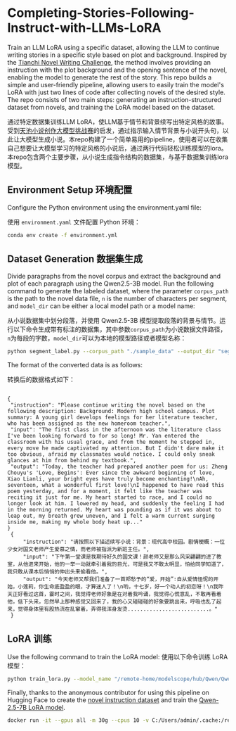 # Completing-Stories-Following-Instruct-with-LLMs-LoRA

Train an LLM LoRA using a specific dataset, allowing the LLM to continue writing stories in a specific style based on plot and background. Inspired by the [Tianchi Novel Writing Challenge](https://tianchi.aliyun.com/competition/entrance/532210/introduction), the method involves providing an instruction with the plot background and the opening sentence of the novel, enabling the model to generate the rest of the story. This repo builds a simple and user-friendly pipeline, allowing users to easily train the model's LoRA with just two lines of code after collecting novels of the desired style. The repo consists of two main steps: generating an instruction-structured dataset from novels, and training the LoRA model based on the dataset.


通过特定数据集训练LLM LoRA，使LLM基于情节和背景续写出特定风格的故事。受到[天池小说创作大模型挑战赛](https://tianchi.aliyun.com/competition/entrance/532210/introduction)的启发，通过指示输入情节背景与小说开头句，以此让大模型生成小说。本repo构建了一个简单易用的pipeline，使用者可以在收集自己想要让大模型学习的特定风格的小说后，通过两行代码轻松训练模型的lora。本repo包含两个主要步骤，从小说生成指令结构的数据集，与基于数据集训练lora模型。

## Environment Setup  环境配置

Configure the Python environment using the environment.yaml file:


使用 `environment.yaml` 文件配置 Python 环境：

```bash
conda env create -f environment.yml
```

## Dataset Generation 数据集生成

Divide paragraphs from the novel corpus and extract the background and plot of each paragraph using the Qwen2.5-3B model. Run the following command to generate the labeled dataset, where the parameter `corpus_path` is the path to the novel data file, `n` is the number of characters per segment, and `model_dir` can be either a local model path or a model name:


从小说数据集中划分段落，并使用 Qwen2.5-3B 模型提取段落的背景与情节。运行以下命令生成带有标注的数据集，其中参数`corpus_path`为小说数据文件路径，`n`为每段的字数，`model_dir`可以为本地的模型路径或者模型名称：

   ```bash
   python segment_label.py --corpus_path "./sample_data" --output_dir "segment_label" --n 800 --model_dir "/remote-home/modelscope/hub/Qwen/Qwen2___5-7B-Instruct"
   ```
The format of the converted data is as follows:

转换后的数据格式如下：


   ```

   {
    "instruction": "Please continue writing the novel based on the following description: Background: Modern high school campus. Plot summary: A young girl develops feelings for her literature teacher, who has been assigned as the new homeroom teacher.",
    "input": "The first class in the afternoon was the literature class I've been looking forward to for so long! Mr. Yan entered the classroom with his usual grace, and from the moment he stepped in, every move he made captivated my attention. But I didn't dare make it too obvious, afraid my classmates would notice. I could only sneak glances at him from behind my textbook.",
    "output": "Today, the teacher had prepared another poem for us: Zheng Chouyu's 'Love, Begins': Ever since the awkward beginning of love, Xiao Lianli, your bright eyes have truly become enchanting!\nAh, seventeen, what a wonderful first love!\nI happened to have read this poem yesterday, and for a moment, it felt like the teacher was reciting it just for me. My heart started to race, and I could no longer look at him. I lowered my head, and suddenly the feeling I had in the morning returned. My heart was pounding as if it was about to leap out, my breath grew uneven, and I felt a warm current surging inside me, making my whole body heat up..."
}
    {
        "instruction": "请按照以下描述续写小说：背景：现代高中校园。剧情梗概：一位少女对国文老师产生爱慕之情，而老师被指派为新班主任。",
        "input": "下午第一堂课是我期待好久的国文课！颜老师又是那么风采翩翩的进了教室，从他进来开始，他的一举一动就牵引着我的目光，可是我又不敢太明显，怕给同学知道了，我只敢从课本后悄悄的伸出头来偷看他。",
        "output": "今天老师又帮我们准备了一首郑愁予的“爱，开始”∶自从爱情忸怩的开始，小莲莉，你生命底盈盈的眼，才算迷人了！\n哟，十七岁，好一个动人的初恋呀！\n我昨天正好看过这首，霎时之间，我觉得老师好象是在对着我吟诵，我觉得心慌意乱，不敢再看着他，低下头来，忽然早上那种感觉又回来了，我的心又碰碰碰的好象要跳出来，呼吸也乱了起来，觉得身体里有股热流在乱窜着，弄得我浑身发烫..........................。"
    }
   ```

## LoRA 训练

Use the following command to train the LoRA model:
使用以下命令训练 LoRA 模型：

```bash
python train_lora.py --model_name "/remote-home/modelscope/hub/Qwen/Qwen2___5-7B-Instruct" --max_seq_length 1000 --output_dir "./output"
```

Finally, thanks to the anonymous contributor for using this pipeline on Hugging Face to create the [novel instruction dataset]((https://huggingface.co/datasets/cgxjdzz/h-corpus-Instruct)) and train the [Qwen-2.5-7B LoRA model](https://huggingface.co/cgxjdzz/Qwen-2.5-7B-Instruct-novel-lora).

```bash
docker run -it --gpus all -m 30g --cpus 10 -v C:/Users/admin/.cache:/remote-home -p 9999:22 --name novel-0 torch2.1.1_cu118_py310_ubuntu20.04
```